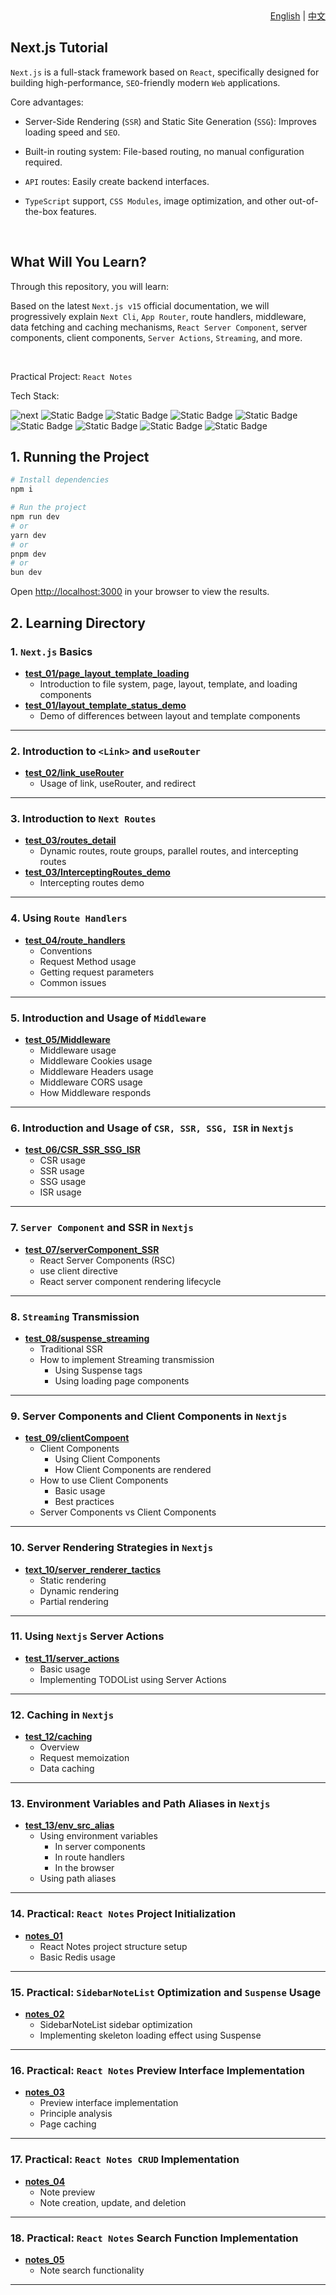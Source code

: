 <div align="right">
  <a href="README.md">English</a> | <a href="README.cn.md">中文</a>
</div>

## Next.js Tutorial

`Next.js` is a full-stack framework based on `React`, specifically designed for building high-performance, `SEO`-friendly modern `Web` applications.

Core advantages:

- Server-Side Rendering (`SSR`) and Static Site Generation (`SSG`): Improves loading speed and `SEO`.

- Built-in routing system: File-based routing, no manual configuration required.

- `API` routes: Easily create backend interfaces.

- `TypeScript` support, `CSS Modules`, image optimization, and other out-of-the-box features.

<br />

## What Will You Learn?

Through this repository, you will learn:

Based on the latest `Next.js v15` official documentation, we will progressively explain `Next Cli`, `App Router`, route handlers, middleware, data fetching and caching mechanisms, `React Server Component`, server components, client components, `Server Actions`, `Streaming`, and more.

<br />

Practical Project:
`React Notes`

Tech Stack:

<p>

  <img alt="next" src="https://img.shields.io/badge/-Next-%23000?style=flat-square&logo=nextdotjs">
   <img alt="Static Badge" src="https://img.shields.io/badge/-Mysql-%23000000?style=flat-square&logo=mysql">
  <img alt="Static Badge" src="https://img.shields.io/badge/-redis-%2523000?style=flat-square&logo=redis&labelColor=%23000&color=%23000">
<img alt="Static Badge" src="https://img.shields.io/badge/-Auth-%2523000?style=flat-square&logo=auth0&labelColor=%23000&color=%23000">
<img alt="Static Badge" src="https://img.shields.io/badge/-prisma-%2523000?style=flat-square&logo=prisma&labelColor=%23000&color=%23000">
<img alt="Static Badge" src="https://img.shields.io/badge/-i18n-%2523000?style=flat-square&logo=i18next&labelColor=%23000&color=%23000">
<img alt="Static Badge" src="https://img.shields.io/badge/-strapi-%2523000?style=flat-square&logo=strapi&labelColor=%23000&color=%23000">
  <img alt="Static Badge" src="https://img.shields.io/badge/-Docker-%23000?style=flat-square&logo=docker">
<img alt="Static Badge" src="https://img.shields.io/badge/-vercel-%2523000?style=flat-square&logo=vercel&labelColor=%23000&color=%23000">

</p>

## 1. Running the Project

```bash
# Install dependencies
npm i

# Run the project
npm run dev
# or
yarn dev
# or
pnpm dev
# or
bun dev
```

Open [http://localhost:3000](http://localhost:3000) in your browser to view the results.

## 2. Learning Directory

### 1. `Next.js` Basics

- **[test_01/page_layout_template_loading](https://github.com/IsMShmily/nextjs_teaching/tree/test_01/page_layout_template_loading)**
  - Introduction to file system, page, layout, template, and loading components
- **[test_01/layout_template_status_demo](https://github.com/IsMShmily/nextjs_teaching/tree/test_01/layout_template_status_demo)**
  - Demo of differences between layout and template components

---

### 2. Introduction to `<Link>` and `useRouter`

- **[test_02/link_useRouter](https://github.com/IsMShmily/nextjs_teaching/tree/test_02/link_useRouter?tab=readme-ov-file)**
  - Usage of link, useRouter, and redirect

---

### 3. Introduction to `Next Routes`

- **[test_03/routes_detail](https://github.com/IsMShmily/nextjs_teaching/tree/test_03/routes_detail?tab=readme-ov-file)**
  - Dynamic routes, route groups, parallel routes, and intercepting routes
- **[test_03/InterceptingRoutes_demo](https://github.com/IsMShmily/nextjs_teaching/tree/test_03/InterceptingRoutes_demo?tab=readme-ov-file)**
  - Intercepting routes demo

---

### 4. Using `Route Handlers`

- **[test_04/route_handlers](https://github.com/IsMShmily/nextjs_teaching/tree/test_04/route_handlers?tab=readme-ov-file)**
  - Conventions
  - Request Method usage
  - Getting request parameters
  - Common issues

---

### 5. Introduction and Usage of `Middleware`

- **[test_05/Middleware](https://github.com/IsMShmily/nextjs_teaching/tree/test_05/Middleware?tab=readme-ov-file)**
  - Middleware usage
  - Middleware Cookies usage
  - Middleware Headers usage
  - Middleware CORS usage
  - How Middleware responds

---

### 6. Introduction and Usage of `CSR, SSR, SSG, ISR` in `Nextjs`

- **[test_06/CSR_SSR_SSG_ISR](https://github.com/IsMShmily/nextjs_teaching/tree/test_06/CSR_SSR_SSG_ISR?tab=readme-ov-file)**
  - CSR usage
  - SSR usage
  - SSG usage
  - ISR usage

---

### 7. `Server Component` and SSR in `Nextjs`

- **[test_07/serverComponent_SSR](https://github.com/IsMShmily/nextjs_teaching/tree/test_07/serverComponent_SSR?tab=readme-ov-file)**
  - React Server Components (RSC)
  - use client directive
  - React server component rendering lifecycle

---

### 8. `Streaming` Transmission

- **[test_08/suspense_streaming](https://github.com/IsMShmily/nextjs_teaching/tree/test_08/suspense_streaming?tab=readme-ov-file)**
  - Traditional SSR
  - How to implement Streaming transmission
    - Using Suspense tags
    - Using loading page components

---

### 9. Server Components and Client Components in `Nextjs`

- **[test_09/clientCompoent](https://github.com/IsMShmily/nextjs_teaching/tree/test_09/clientComponent)**
  - Client Components
    - Using Client Components
    - How Client Components are rendered
  - How to use Client Components
    - Basic usage
    - Best practices
  - Server Components vs Client Components

---

### 10. Server Rendering Strategies in `Nextjs`

- **[text_10/server_renderer_tactics](https://github.com/IsMShmily/nextjs_teaching/tree/text_10/server_renderer_tactics)**
  - Static rendering
  - Dynamic rendering
  - Partial rendering

---

### 11. Using `Nextjs` Server Actions

- **[test_11/server_actions](https://github.com/IsMShmily/nextjs_teaching/tree/test_11/server_actions)**
  - Basic usage
  - Implementing TODOList using Server Actions

---

### 12. Caching in `Nextjs`

- **[test_12/caching](https://github.com/IsMShmily/nextjs_teaching/tree/test_12/caching)**
  - Overview
  - Request memoization
  - Data caching

---

### 13. Environment Variables and Path Aliases in `Nextjs`

- **[test_13/env_src_alias](https://github.com/IsMShmily/nextjs_teaching/tree/test_13/env_src_alias)**
  - Using environment variables
    - In server components
    - In route handlers
    - In the browser
  - Using path aliases

---

### 14. Practical: `React Notes` Project Initialization

- **[notes_01](https://github.com/IsMShmily/nextjs_teaching/tree/notes_01)**
  - React Notes project structure setup
  - Basic Redis usage

---

### 15. Practical: `SidebarNoteList` Optimization and `Suspense` Usage

- **[notes_02](https://github.com/IsMShmily/nextjs_teaching/tree/notes_02)**
  - SidebarNoteList sidebar optimization
  - Implementing skeleton loading effect using Suspense

---

### 16. Practical: `React Notes` Preview Interface Implementation

- **[notes_03](https://github.com/IsMShmily/nextjs_teaching/tree/notes_03)**
  - Preview interface implementation
  - Principle analysis
  - Page caching

---

### 17. Practical: `React Notes CRUD` Implementation

- **[notes_04](https://github.com/IsMShmily/nextjs_teaching/tree/notes_04)**
  - Note preview
  - Note creation, update, and deletion

---

### 18. Practical: `React Notes` Search Function Implementation

- **[notes_05](https://github.com/IsMShmily/nextjs_teaching/tree/notes_05)**
  - Note search functionality

---
